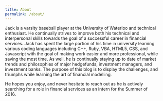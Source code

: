 ```yaml
---
title: About
permalink: /about/
---
```

Jack is a varsity baseball player at the University of Waterloo and technical enthusiast. He continually strives to improve both his technical and interpersonal skills towards the goal of a successful career in financial services. Jack has spent the large portion of his time in university learning various coding languages including C++, Ruby, VBA, HTML5, CSS, and Javascript with the goal of making work easier and more professional, while saving the most time. As well, he is continually staying up to date of market trends and philosophies of major hedgefunds, investment managers, and investment banks. The purpose of this blog is to display the challenges, and triumphs while learning the art of financial modelling.

He hopes you enjoy, and never hesitate to reach out as he is actively searching for a role in financial services as an intern for the Summer of 2016.
